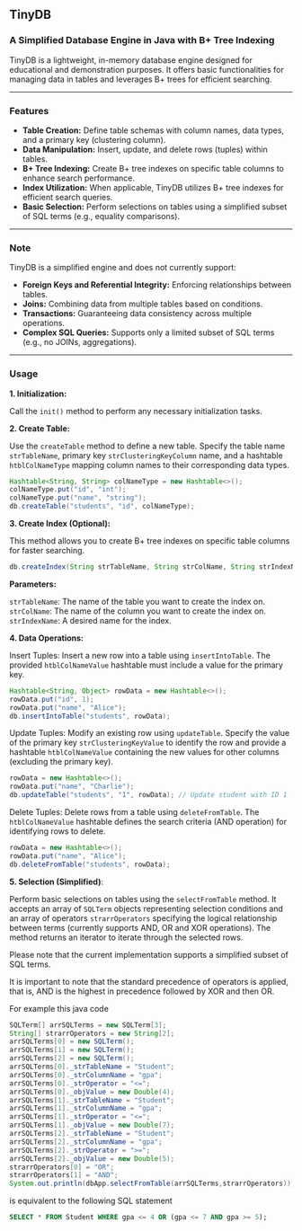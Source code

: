 ## TinyDB 
### A Simplified Database Engine in Java with B+ Tree Indexing

TinyDB is a lightweight, in-memory database engine designed for educational and demonstration purposes. It offers basic functionalities for managing data in tables and leverages B+ trees for efficient searching.

---

### Features

* **Table Creation:** Define table schemas with column names, data types, and a primary key (clustering column).
* **Data Manipulation:** Insert, update, and delete rows (tuples) within tables.
* **B+ Tree Indexing:** Create B+ tree indexes on specific table columns to enhance search performance.
* **Index Utilization:** When applicable, TinyDB utilizes B+ tree indexes for efficient search queries.
* **Basic Selection:** Perform selections on tables using a simplified subset of SQL terms (e.g., equality comparisons).

---

### Note

TinyDB is a simplified engine and does not currently support:

* **Foreign Keys and Referential Integrity:** Enforcing relationships between tables.
* **Joins:** Combining data from multiple tables based on conditions.
* **Transactions:** Guaranteeing data consistency across multiple operations.
* **Complex SQL Queries:** Supports only a limited subset of SQL terms (e.g., no JOINs, aggregations).

---

### Usage

**1. Initialization:**

Call the `init()` method to perform any necessary initialization tasks.

**2. Create Table:**

Use the `createTable` method to define a new table. Specify the table name `strTableName`, primary key `strClusteringKeyColumn` name, and a hashtable `htblColNameType` mapping column names to their corresponding data types.

```java
Hashtable<String, String> colNameType = new Hashtable<>();
colNameType.put("id", "int");
colNameType.put("name", "string");
db.createTable("students", "id", colNameType);
```

**3. Create Index (Optional):**

This method allows you to create B+ tree indexes on specific table columns for faster searching.

```java
db.createIndex(String strTableName, String strColName, String strIndexName);
```

**Parameters:**

`strTableName`: The name of the table you want to create the index on.
`strColName`: The name of the column you want to create the index on.
`strIndexName`: A desired name for the index. 

**4. Data Operations:**

Insert Tuples: Insert a new row into a table using `insertIntoTable`. The provided `htblColNameValue` hashtable must include a value for the primary key.

```java
Hashtable<String, Object> rowData = new Hashtable<>();
rowData.put("id", 1);
rowData.put("name", "Alice");
db.insertIntoTable("students", rowData);
```

Update Tuples: Modify an existing row using `updateTable`. Specify the value of the primary key `strClusteringKeyValue` to identify the row and provide a hashtable `htblColNameValue` containing the new values for other columns (excluding the primary key).

```java
rowData = new Hashtable<>();
rowData.put("name", "Charlie");
db.updateTable("students", "1", rowData); // Update student with ID 1
```

Delete Tuples: Delete rows from a table using `deleteFromTable`. The `htblColNameValue` hashtable defines the search criteria (AND operation) for identifying rows to delete.

```java
rowData = new Hashtable<>();
rowData.put("name", "Alice");
db.deleteFromTable("students", rowData);
```

**5. Selection (Simplified)**:

Perform basic selections on tables using the `selectFromTable` method. It accepts an array of `SQLTerm` objects representing selection conditions and an array of operators `strarrOperators` specifying the logical relationship between terms (currently supports AND, OR and XOR operations). The method returns an iterator to iterate through the selected rows.

Please note that the current implementation supports a simplified subset of SQL terms.


It is important to note that the standard precedence of operators is applied, that is, AND is the highest in precedence followed by XOR and then OR.

For example this java code
```java
SQLTerm[] arrSQLTerms = new SQLTerm[3];
String[] strarrOperators = new String[2];
arrSQLTerms[0] = new SQLTerm();
arrSQLTerms[1] = new SQLTerm();
arrSQLTerms[2] = new SQLTerm();
arrSQLTerms[0]._strTableName = "Student";
arrSQLTerms[0]._strColumnName = "gpa";
arrSQLTerms[0]._strOperator = "<=";
arrSQLTerms[0]._objValue = new Double(4);
arrSQLTerms[1]._strTableName = "Student";
arrSQLTerms[1]._strColumnName = "gpa";
arrSQLTerms[1]._strOperator = "<=";
arrSQLTerms[1]._objValue = new Double(7);
arrSQLTerms[2]._strTableName = "Student";
arrSQLTerms[2]._strColumnName = "gpa";
arrSQLTerms[2]._strOperator = ">=";
arrSQLTerms[2]._objValue = new Double(5);
strarrOperators[0] = "OR";
strarrOperators[1] = "AND";
System.out.println(dbApp.selectFromTable(arrSQLTerms,strarrOperators));
```

is equivalent to the following SQL statement
```SQL
SELECT * FROM Student WHERE gpa <= 4 OR (gpa <= 7 AND gpa >= 5);
```